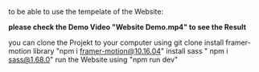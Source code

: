 to be able to use the tempelate of the Website:


**please check the Demo Video "Website Demo.mp4"  to see the Result**

you can clone the Projekt to your computer using git clone
install framer-motion library "npm i framer-motion@10.16.04"
install sass " npm  i sass@1.68.0"
run the Website using "npm run dev"
